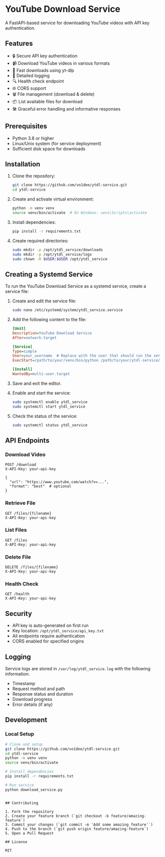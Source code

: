 # YouTube Download Service

A FastAPI-based service for downloading YouTube videos with API key authentication.

## Features

- 🔒 Secure API key authentication
- 📹 Download YouTube videos in various formats
- 🚀 Fast downloads using yt-dlp
- 📝 Detailed logging
- 🔍 Health check endpoint
- 🌐 CORS support
- 🗑️ File management (download & delete)
- 📦 List available files for download
- 🛠️ Graceful error handling and informative responses

## Prerequisites

- Python 3.8 or higher
- Linux/Unix system (for service deployment)
- Sufficient disk space for downloads

## Installation

1. Clone the repository:
   ```bash
   git clone https://github.com/vo1dee/ytdl-service.git
   cd ytdl-service
   ```

2. Create and activate virtual environment:
   ```bash
   python -m venv venv
   source venv/bin/activate  # On Windows: venv\Scripts\activate
   ```

3. Install dependencies:
   ```bash
   pip install -r requirements.txt
   ```

4. Create required directories:
   ```bash
   sudo mkdir -p /opt/ytdl_service/downloads
   sudo mkdir -p /opt/ytdl_service/logs
   sudo chown -R $USER:$USER /opt/ytdl_service
   ```

## Creating a Systemd Service

To run the YouTube Download Service as a systemd service, create a service file:

1. Create and edit the service file:
   ```bash
   sudo nano /etc/systemd/system/ytdl_service.service
   ```

2. Add the following content to the file:
   ```ini
   [Unit]
   Description=YouTube Download Service
   After=network.target

   [Service]
   Type=simple
   User=your_username  # Replace with the user that should run the service
   ExecStart=/path/to/your/venv/bin/python /path/to/your/ytdl-service/download_service.py

   [Install]
   WantedBy=multi-user.target
   ```

3. Save and exit the editor.

4. Enable and start the service:
   ```bash
   sudo systemctl enable ytdl_service
   sudo systemctl start ytdl_service
   ```

5. Check the status of the service:
   ```bash
   sudo systemctl status ytdl_service
   ```

## API Endpoints

### Download Video
```http
POST /download
X-API-Key: your-api-key

{
  "url": "https://www.youtube.com/watch?v=...",
  "format": "best"  # optional
}
```

### Retrieve File
```http
GET /files/{filename}
X-API-Key: your-api-key
```

### List Files
```http
GET /files
X-API-Key: your-api-key
```

### Delete File
```http
DELETE /files/{filename}
X-API-Key: your-api-key
```

### Health Check
```http
GET /health
X-API-Key: your-api-key
```

## Security

- API key is auto-generated on first run
- Key location: `/opt/ytdl_service/api_key.txt`
- All endpoints require authentication
- CORS enabled for specified origins

## Logging

Service logs are stored in `/var/log/ytdl_service.log` with the following information:
- Timestamp
- Request method and path
- Response status and duration
- Download progress
- Error details (if any)

## Development

### Local Setup
```bash
# Clone and setup
git clone https://github.com/vo1dee/ytdl-service.git
cd ytdl-service
python -m venv venv
source venv/bin/activate

# Install dependencies
pip install -r requirements.txt

# Run service
python download_service.py
```

```

## Contributing

1. Fork the repository
2. Create your feature branch (`git checkout -b feature/amazing-feature`)
3. Commit your changes (`git commit -m 'Add some amazing feature'`)
4. Push to the branch (`git push origin feature/amazing-feature`)
5. Open a Pull Request

## License

MIT